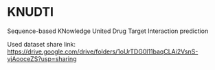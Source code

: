 # KNUDTI
Sequence-based KNowledge United Drug Target Interaction prediction


Used dataset share link:
https://drive.google.com/drive/folders/1oUrTDG0l11baqCLAi2VsnS-vjAooceZS?usp=sharing
